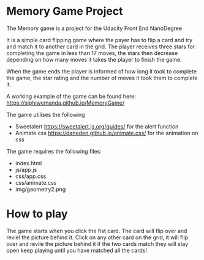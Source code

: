 # Memory Game Project

The Memory game is a project for the Udacity Front End NanoDegree

It is a simple card flipping game where the payer has to flip a card and try and match it to another card in the grid.
The player receives three stars for completing the game in less than 17 moves, the stars then decrease depending on how many moves it takes the player to finish the game.

When the game ends the player is informed of how long it took to complete the game, the star rating and the number of moves it took them to complete it.


A working example of the game can be found here: https://siphiwemanda.github.io/MemoryGame/


The game utilises the following
* Sweetalert https://sweetalert.js.org/guides/ for the alert function
* Animate css https://daneden.github.io/animate.css/ for the animation on css

The game requires the following files:
* index.html
* js/app.js
* css/app.css
* css/animate.css
* img/geometry2.png

# How to play
The game starts when you click the fist card.
The card will flip over and reviel the picture behind it.
Click on any other card on the grid, it will flip over and revile the picture behind it
if the two cards match they will stay open
keep playing until you have matched all the cards!
